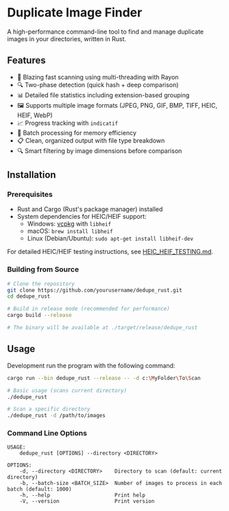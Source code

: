 # Duplicate Image Finder

A high-performance command-line tool to find and manage duplicate images in your directories, written in Rust.

## Features

- 🚀 Blazing fast scanning using multi-threading with Rayon
- 🔍 Two-phase detection (quick hash + deep comparison)
- 📊 Detailed file statistics including extension-based grouping
- 🖼️ Supports multiple image formats (JPEG, PNG, GIF, BMP, TIFF, HEIC, HEIF, WebP)
- 📈 Progress tracking with `indicatif`
- 🔢 Batch processing for memory efficiency
- 📋 Clean, organized output with file type breakdown
- 🔍 Smart filtering by image dimensions before comparison

## Installation

### Prerequisites
- Rust and Cargo (Rust's package manager) installed
- System dependencies for HEIC/HEIF support:
  - Windows: [vcpkg](https://vcpkg.io/) with `libheif`
  - macOS: `brew install libheif`
  - Linux (Debian/Ubuntu): `sudo apt-get install libheif-dev`

For detailed HEIC/HEIF testing instructions, see [HEIC_HEIF_TESTING.md](HEIC_HEIF_TESTING.md).

### Building from Source

```bash
# Clone the repository
git clone https://github.com/yourusername/dedupe_rust.git
cd dedupe_rust

# Build in release mode (recommended for performance)
cargo build --release

# The binary will be available at ./target/release/dedupe_rust
```

## Usage

Development run the program with the following command:

```bash
cargo run --bin dedupe_rust --release -- -d c:\MyFolder\To\Scan
```

```bash
# Basic usage (scans current directory)
./dedupe_rust

# Scan a specific directory
./dedupe_rust -d /path/to/images
```


### Command Line Options

```
USAGE:
    dedupe_rust [OPTIONS] --directory <DIRECTORY>

OPTIONS:
    -d, --directory <DIRECTORY>    Directory to scan (default: current directory)
    -b, --batch-size <BATCH_SIZE>  Number of images to process in each batch (default: 1000)
    -h, --help                     Print help
    -V, --version                  Print version
```

